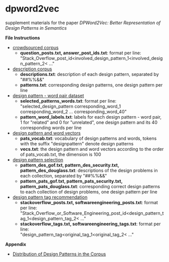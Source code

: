 # dpword2vec
supplement materials for the paper *DPWord2Vec: Better Representation of Design Patterns in Semantics*

__File Instructions__

* [crowdsourced corpus](https://github.com/WoodenHeadoo/dpword2vec/tree/master/crowdsourced%20corpus)
  * __question_posts.txt, answer_post_ids.txt__: format per line:  
  "Stack_Overflow_post_id<involved_design_pattern_1<involved_design_pattern_2< ..."
* [description corpus](https://github.com/WoodenHeadoo/dpword2vec/tree/master/description%20corpus)
  * __descriptions.txt__: description of each design pattern, separated by "##%%&&"
  * __patterns.txt__: corresponding design patterns, one design pattern per line
* [design pattern - word pair dataset](https://github.com/WoodenHeadoo/dpword2vec/tree/master/design%20pattern%20-%20word%20pair%20dataset)
  * __selected_patterns_words.txt__: format per line:  
  "selected_design_pattern corresponding_word_1 corresponding_word_2 ...  corresponding_word_40"
  * __pattern_word_labels.txt__: labels for each design pattern - word pair, 1 for "related" and 0 for "unrelated", one design pattern and its 40 corresponding words per line
* [design pattern and word vectors](https://github.com/WoodenHeadoo/dpword2vec/tree/master/design%20pattern%20and%20word%20vectors)
  * __pats_vocab.txt__: vocabulary of design patterns and words, tokens with the suffix "designpattern" denote design patterns
  * __vecs.txt__: the design pattern and word vectors according to the order of pats_vocab.txt, the dimension is 100
* [design pattern selection](https://github.com/WoodenHeadoo/dpword2vec/tree/master/design%20pattern%20selection)
  * __pattern_des_gof.txt, pattern_des_security.txt, pattern_des_douglass.txt__: descriptions of the design problems in each collection, separated by "##%%&&"
  * __pattern_pats_gof.txt, pattern_pats_security.txt, pattern_pats_douglass.txt__: corresponding correct design patterns to each collection of design problems, one design pattern per line
* [design pattern tag recommendation](https://github.com/WoodenHeadoo/dpword2vec/tree/master/design%20pattern%20tag%20recommendation)
  * __stackoverflow_posts.txt, softwareengineering_posts.txt__: format per line:  
  "Stack_Overflow_or_Software_Engineering_post_id<design_pattern_tag_1<design_pattern_tag_2< ..."
  * __stackoverflow_tags.txt, softwareengineering_tags.txt__: format per line:  
  "design_pattern_tag<original_tag_1<original_tag_2< ..."

__Appendix__

* [Distribution of Design Patterns in the Corpus](https://github.com/WoodenHeadoo/dpword2vec/wiki/Distribution-of-Design-Patterns-in-the-Corpus)
